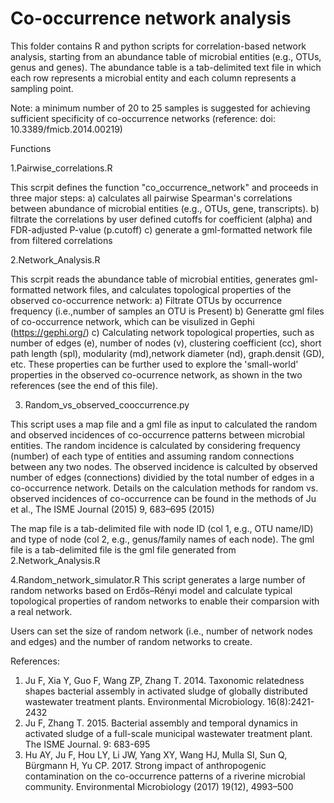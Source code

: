 # Co-occurrence network analysis
This folder contains R and python scripts for correlation-based network analysis, starting from an abundance table of microbial entities (e.g., OTUs, genus and genes). The abundance table is a tab-delimited text file in which each row represents a microbial entity and each column represents a sampling point.

Note: a minimum number of 20 to 25 samples is suggested for achieving sufficient specificity of co-occurrence networks (reference: doi: 10.3389/fmicb.2014.00219)


Functions

1.Pairwise_correlations.R

This scrpit defines the function "co_occurrence_network" and proceeds in three major steps:
a) calculates all pairwise Spearman's correlations between abundance of microbial entities (e.g., OTUs, gene, transcripts).
b) filtrate the correlations by user defined cutoffs for coefficient (alpha) and FDR-adjusted P-value (p.cutoff)
c) generate a gml-formatted network file from filtered correlations

2.Network_Analysis.R

This scrpit reads the abundance table of microbial entities, generates gml-formatted network files, and calculates topological properties of the observed co-occurrence network:
a) Filtrate OTUs by occurrence frequency (i.e.,number of samples an OTU is Present)
b) Generatte gml files of co-occurrence network, which can be visulized in Gephi (https://gephi.org/)
c) Calculating network topological properties, such as number of edges (e), number of nodes (v), clustering coefficient (cc), short path length (spl), modularity (md),network diameter (nd), graph.densit (GD), etc. These properties can be further used to explore the 'small-world' properties in the observed co-ocurrence network, as shown in the two references (see the end of this file).

3. Random_vs_observed_cooccurrence.py

This script uses a map file and a gml file as input to calculated the random and observed incidences of co-occurrence patterns between microbial entities. The random incidence is calculated by considering frequency (number) of each type of entities and assuming random connections between any two nodes. The observed incidence is calculted by observed number of edges (connections) dividied by the total number of edges in a co-occurrence network. Details on the calculation methods for random vs. observed incidences of co-occurrence can be found in the methods of Ju et al., The ISME Journal (2015) 9, 683–695 (2015)

The map file is a tab-delimited file with node ID (col 1, e.g., OTU name/ID) and type of node (col 2, e.g., genus/family names of each node).
The gml file is a tab-delimited file is the gml file generated from 2.Network_Analysis.R

4.Random_network_simulator.R
This script generates a large number of random networks based on Erdős–Rényi model and calculate typical topological properties of random networks to enable their comparsion with a real network.

Users can set the size of random network (i.e., number of network nodes and edges) and the number of random networks to create.

References: 
1. Ju F, Xia Y, Guo F, Wang ZP, Zhang T. 2014. Taxonomic relatedness shapes bacterial assembly in activated sludge of globally distributed wastewater treatment plants. Environmental Microbiology. 16(8):2421-2432
2. Ju F, Zhang T. 2015. Bacterial assembly and temporal dynamics in activated sludge of a full-scale municipal wastewater treatment plant. The ISME Journal. 9: 683-695 
3. Hu AY, Ju F, Hou LY, Li JW, Yang XY, Wang HJ, Mulla SI, Sun Q, Bürgmann H, Yu CP. 2017. Strong impact of anthropogenic contamination on the co-occurrence patterns of a riverine microbial community. Environmental Microbiology (2017) 19(12), 4993–500


